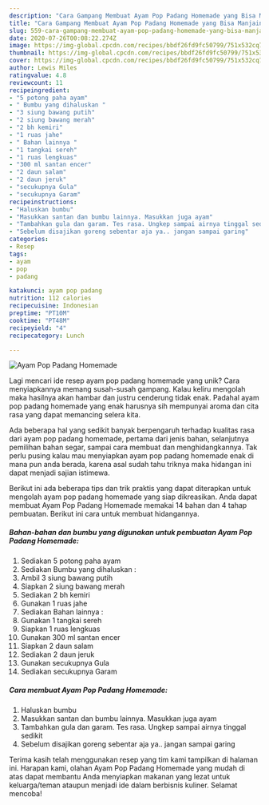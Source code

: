 ```yaml
---
description: "Cara Gampang Membuat Ayam Pop Padang Homemade yang Bisa Manjain Lidah"
title: "Cara Gampang Membuat Ayam Pop Padang Homemade yang Bisa Manjain Lidah"
slug: 559-cara-gampang-membuat-ayam-pop-padang-homemade-yang-bisa-manjain-lidah
date: 2020-07-26T00:08:22.274Z
image: https://img-global.cpcdn.com/recipes/bbdf26fd9fc50799/751x532cq70/ayam-pop-padang-homemade-foto-resep-utama.jpg
thumbnail: https://img-global.cpcdn.com/recipes/bbdf26fd9fc50799/751x532cq70/ayam-pop-padang-homemade-foto-resep-utama.jpg
cover: https://img-global.cpcdn.com/recipes/bbdf26fd9fc50799/751x532cq70/ayam-pop-padang-homemade-foto-resep-utama.jpg
author: Lewis Miles
ratingvalue: 4.8
reviewcount: 11
recipeingredient:
- "5 potong paha ayam"
- " Bumbu yang dihaluskan "
- "3 siung bawang putih"
- "2 siung bawang merah"
- "2 bh kemiri"
- "1 ruas jahe"
- " Bahan lainnya "
- "1 tangkai sereh"
- "1 ruas lengkuas"
- "300 ml santan encer"
- "2 daun salam"
- "2 daun jeruk"
- "secukupnya Gula"
- "secukupnya Garam"
recipeinstructions:
- "Haluskan bumbu"
- "Masukkan santan dan bumbu lainnya. Masukkan juga ayam"
- "Tambahkan gula dan garam. Tes rasa. Ungkep sampai airnya tinggal sedikit"
- "Sebelum disajikan goreng sebentar aja ya.. jangan sampai garing"
categories:
- Resep
tags:
- ayam
- pop
- padang

katakunci: ayam pop padang 
nutrition: 112 calories
recipecuisine: Indonesian
preptime: "PT10M"
cooktime: "PT48M"
recipeyield: "4"
recipecategory: Lunch

---
```



![Ayam Pop Padang Homemade](https://img-global.cpcdn.com/recipes/bbdf26fd9fc50799/751x532cq70/ayam-pop-padang-homemade-foto-resep-utama.jpg)

Lagi mencari ide resep ayam pop padang homemade yang unik? Cara menyiapkannya memang susah-susah gampang. Kalau keliru mengolah maka hasilnya akan hambar dan justru cenderung tidak enak. Padahal ayam pop padang homemade yang enak harusnya sih mempunyai aroma dan cita rasa yang dapat memancing selera kita.

Ada beberapa hal yang sedikit banyak berpengaruh terhadap kualitas rasa dari ayam pop padang homemade, pertama dari jenis bahan, selanjutnya pemilihan bahan segar, sampai cara membuat dan menghidangkannya. Tak perlu pusing kalau mau menyiapkan ayam pop padang homemade enak di mana pun anda berada, karena asal sudah tahu triknya maka hidangan ini dapat menjadi sajian istimewa.




Berikut ini ada beberapa tips dan trik praktis yang dapat diterapkan untuk mengolah ayam pop padang homemade yang siap dikreasikan. Anda dapat membuat Ayam Pop Padang Homemade memakai 14 bahan dan 4 tahap pembuatan. Berikut ini cara untuk membuat hidangannya.

<!--inarticleads1-->

##### Bahan-bahan dan bumbu yang digunakan untuk pembuatan Ayam Pop Padang Homemade:

1. Sediakan 5 potong paha ayam
1. Sediakan  Bumbu yang dihaluskan :
1. Ambil 3 siung bawang putih
1. Siapkan 2 siung bawang merah
1. Sediakan 2 bh kemiri
1. Gunakan 1 ruas jahe
1. Sediakan  Bahan lainnya :
1. Gunakan 1 tangkai sereh
1. Siapkan 1 ruas lengkuas
1. Gunakan 300 ml santan encer
1. Siapkan 2 daun salam
1. Sediakan 2 daun jeruk
1. Gunakan secukupnya Gula
1. Sediakan secukupnya Garam




<!--inarticleads2-->

##### Cara membuat Ayam Pop Padang Homemade:

1. Haluskan bumbu
1. Masukkan santan dan bumbu lainnya. Masukkan juga ayam
1. Tambahkan gula dan garam. Tes rasa. Ungkep sampai airnya tinggal sedikit
1. Sebelum disajikan goreng sebentar aja ya.. jangan sampai garing




Terima kasih telah menggunakan resep yang tim kami tampilkan di halaman ini. Harapan kami, olahan Ayam Pop Padang Homemade yang mudah di atas dapat membantu Anda menyiapkan makanan yang lezat untuk keluarga/teman ataupun menjadi ide dalam berbisnis kuliner. Selamat mencoba!
